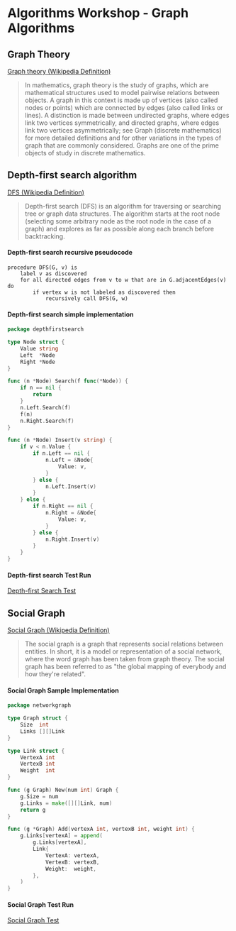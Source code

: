 # Algorithms Workshop - Graph Algorithms

## Graph Theory

[Graph theory (Wikipedia Definition)](https://en.wikipedia.org/wiki/Graph_theory)

> In mathematics, graph theory is the study of graphs, which are mathematical structures used to model pairwise relations between objects. A graph in this context is made up of vertices (also called nodes or points) which are connected by edges (also called links or lines). A distinction is made between undirected graphs, where edges link two vertices symmetrically, and directed graphs, where edges link two vertices asymmetrically; see Graph (discrete mathematics) for more detailed definitions and for other variations in the types of graph that are commonly considered. Graphs are one of the prime objects of study in discrete mathematics.

## Depth-first search algorithm

[DFS (Wikipedia Definition)](https://en.wikipedia.org/wiki/Depth-first_search)

> Depth-first search (DFS) is an algorithm for traversing or searching tree or graph data structures. The algorithm starts at the root node (selecting some arbitrary node as the root node in the case of a graph) and explores as far as possible along each branch before backtracking.

#### Depth-first search recursive pseudocode

```
procedure DFS(G, v) is
    label v as discovered
    for all directed edges from v to w that are in G.adjacentEdges(v) do
        if vertex w is not labeled as discovered then
            recursively call DFS(G, w)
```

#### Depth-first search simple implementation

```go
package depthfirstsearch

type Node struct {
	Value string
	Left  *Node
	Right *Node
}

func (n *Node) Search(f func(*Node)) {
	if n == nil {
		return
	}
	n.Left.Search(f)
	f(n)
	n.Right.Search(f)
}

func (n *Node) Insert(v string) {
	if v < n.Value {
		if n.Left == nil {
			n.Left = &Node{
				Value: v,
			}
		} else {
			n.Left.Insert(v)
		}
	} else {
		if n.Right == nil {
			n.Right = &Node{
				Value: v,
			}
		} else {
			n.Right.Insert(v)
		}
	}
}
```

#### Depth-first search Test Run

[Depth-first Search Test](https://github.com/jbelmont/algorithms-workshop/blob/master/graphAlgorithms/depthfirstsearch/depthfirstsearch_test.go)

## Social Graph

[Social Graph (Wikipedia Definition)](https://en.wikipedia.org/wiki/Social_graph)

> The social graph is a graph that represents social relations between entities. In short, it is a model or representation of a social network, where the word graph has been taken from graph theory. The social graph has been referred to as "the global mapping of everybody and how they're related".

#### Social Graph Sample Implementation

```go
package networkgraph

type Graph struct {
	Size  int
	Links [][]Link
}

type Link struct {
	VertexA int
	VertexB int
	Weight  int
}

func (g Graph) New(num int) Graph {
	g.Size = num
	g.Links = make([][]Link, num)
	return g
}

func (g *Graph) Add(vertexA int, vertexB int, weight int) {
	g.Links[vertexA] = append(
		g.Links[vertexA],
		Link{
			VertexA: vertexA,
			VertexB: vertexB,
			Weight:  weight,
		},
	)
}
```

#### Social Graph Test Run

[Social Graph Test](https://github.com/jbelmont/algorithms-workshop/blob/master/graphAlgorithms/networkgraph/networkgraph_test.go)